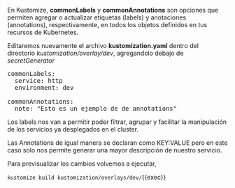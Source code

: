 En Kustomize, **commonLabels** y **commonAnnotations** son opciones que permiten agregar o actualizar etiquetas (labels) y anotaciones (annotations), respectivamente, en todos los objetos definidos en tus recursos de Kubernetes.

Editaremos nuevamente el archivo **kustomization.yaml** dentro del directorio *kustomization/overlay/dev*, agregandolo debajo de *secretGenerator*

<pre class="file" data-target="clipboard">
commonLabels:
  service: http
  environment: dev

commonAnnotations:
  note: "Esto es un ejemplo de de annotations"
</pre>

Los labels nos van a permitir poder filtrar, agrupar y facilitar la manipulación de los servicios ya desplegados en el cluster.

Las Annotations de igual manera se declaran como KEY:VALUE pero en este caso solo nos permite generar una mayor descripción de nuestro servicio.

Para previsualizar los cambios volvemos a ejecutar,

`kustomize build kustomization/overlays/dev/`{{exec}}

